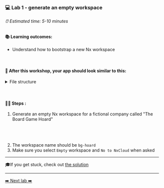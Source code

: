 ### 💻 Lab 1 - generate an empty workspace

###### ⏰ Estimated time: 5-10 minutes

#### 📚 Learning outcomes:

- Understand how to bootstrap a new Nx workspace
<br /><br /><br />

#### 📲 After this workshop, your app should look similar to this:

<details>
  <summary>File structure</summary>
  <img src="../assets/lab1_directory-structure.png" height="700" alt="lab7 file structure">
</details>
<br /><br />

#### 🏋️‍♀️ Steps :

1. Generate an empty Nx workspace for a fictional company called "The Board Game Hoard"
   &nbsp;<br /><br /><br /><br /> <br />
2. The workspace name should be `bg-hoard`
   &nbsp;<br />
3. Make sure you select `Empty` workspace and `No to NxCloud` when asked
   &nbsp;<br />

---

🎓If you get stuck, check out [the solution](SOLUTION.md)

---

[➡️ Next lab ➡️](../lab2/LAB.md)

